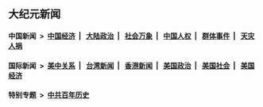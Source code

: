 ## 大纪元新闻

#### 中国新闻 &nbsp;>&nbsp; [中国经济](indexes/ncid283/README.md?02182045) &nbsp;| &nbsp; [大陆政治](indexes/ncid277/README.md?02182045) &nbsp;| &nbsp; [社会万象](indexes/ncid282/README.md?02182045) &nbsp;| &nbsp; [中国人权](indexes/ncid278/README.md?02182045) &nbsp;| &nbsp; [群体事件](indexes/ncid279/README.md?02182045) &nbsp;| &nbsp; [天灾人祸](indexes/ncid280/README.md?02182045)

#### 国际新闻 &nbsp;>&nbsp; [美中关系](indexes/nf1412576/README.md?02182045) &nbsp;| &nbsp; [台湾新闻](indexes/ncid1349361/README.md?02182045) &nbsp;| &nbsp; [香港新闻](indexes/ncid1349362/README.md?02182045) &nbsp;| &nbsp; [美国政治](indexes/ncid1078159/README.md?02182045) &nbsp;| &nbsp; [美国社会](indexes/ncid1078160/README.md?02182045) &nbsp;| &nbsp; [美国经济](indexes/ncid1078158/README.md?02182045)

#### 特别专题 &nbsp;>&nbsp; [中共百年历史](https://github.com/epoch-news/epoch-special/blob/master/README.md?02182045)  
